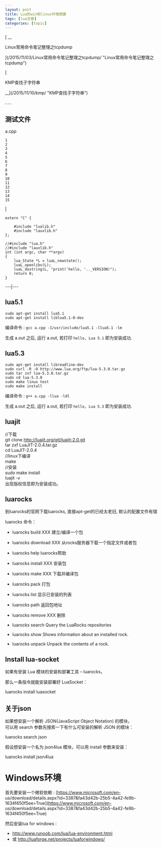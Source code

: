 ```yaml
---
layout: post
title: Lua的win和linux环境搭建 
tags: [lua文章]
categories: [topic]
---
```

[ __

Linux常用命令笔记整理之tcpdump

](/2015/11/03/Linux常用命令笔记整理之tcpdump/ "Linux常用命令笔记整理之tcpdump")

[

KMP查找子字符串

__](/2015/11/10/kmp/ "KMP查找子字符串")

**. . .**

## 测试文件

a.cpp

    
    
    1  
    2  
    3  
    4  
    5  
    6  
    7  
    8  
    9  
    10  
    11  
    12  
    13  
    14  
    15  
    

|

    
    
    extern "C" {  
          
        #include "lualib.h"  
        #include "lauxlib.h"  
    };    
      
    //#include "lua.h"  
    //#include "lauxlib.h"  
    int (int argc, char **argv)  
    {  
        lua_State *L = luaL_newstate();  
        luaL_openlibs(L);  
        luaL_dostring(L, "print('hello, '.._VERSION)");  
        return 0;  
    }  
      
  
---|---  
  
## lua5.1

    
    
    sudo apt-get install lua5.1
    sudo apt-get install liblua5.1-0-dev

编译命令 : `gcc a.cpp -I/usr/include/lua5.1 -llua5.1 -lm`

生成 a.out 之后, 运行 a.out, 若打印 `hello, Lua 5.1` 即为安装成功.

## lua5.3

    
    
    sudo apt-get install libreadline-dev
    sudo curl -R -O http://www.lua.org/ftp/lua-5.3.0.tar.gz
    sudo tar zxf lua-5.3.0.tar.gz
    sudo cd lua-5.3.0
    sudo make linux test
    sudo make install

编译命令 : `g++ a.cpp -llua -ldl`

生成 a.out 之后, 运行 a.out, 若打印 `hello, Lua 5.3` 即为安装成功.

## luajit

//下载  
git clone <http://luajit.org/git/luajit-2.0.git>  
tar zxf LuaJIT-2.0.4.tar.gz  
cd LuaJIT-2.0.4  
//linux下编译  
make  
//安装  
sudo make install  
luajit -v  
出现版权信息即为安装成功。

## luarocks

到luarocks的官网下载luarocks, 直接apt-get的已经太老旧, 默认的配置文件有错

luarocks 命令：

  * luarocks build XXX 建立/编译一个包

  * luarocks download XXX 从rocks服务器下载一个指定文件或者包

  * luarocks help luarocks帮助

  * luarocks install XXX 安装包

  * luarocks make XXX 下载并编译包

  * luarocks pack 打包

  * luarocks list 显示已安装的列表

  * luarocks path 返回包地址

  * luarocks remove XXX 删除

  * luarocks search Query the LuaRocks repositories

  * luarocks show Shows information about an installed rock.

  * luarocks unpack Unpack the contents of a rock.

## Install lua-socket

如果有安装 Lua 模块的安装和部署工具 – luarocks，

那么一条指令就能安装部署好 LuaSocket：

luarocks install luasocket

## 关于json

如果想安装一个解析 JSON(JavaScript Object Notation) 的模块，  
可以用 search 参数先搜索一下有什么可安装的解析 JSON 的模块：

luarocks search json

假设想安装一个名为 json4lua 模块，可以用 install 参数来安装：

luarocks install json4lua

# Windows环境

首先要安装一个微软依赖 : [https://www.microsoft.com/en-
us/download/details.aspx?id=3387&fa43d42b-25b5-4a42-fe9b-1634f450f5ee=True](https://www.microsoft.com/en-
us/download/details.aspx?id=3387&fa43d42b-25b5-4a42-fe9b-1634f450f5ee=True)

然后安装lua for windows :

  * <http://www.runoob.com/lua/lua-environment.html>
  * 或 <http://luaforge.net/projects/luaforwindows/>